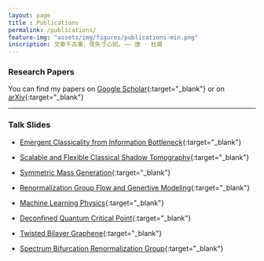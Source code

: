 ```yaml
--- 
layout: page 
title : Publications 
permalink: /publications/
feature-img: "assets/img/figures/publications-min.png"
inscription: 文章千古事，得失寸心知。—— 唐 · 杜甫 
---
```


### Research Papers

You can find my papers on [Google Scholar](https://scholar.google.com/citations?user=jXdbhiQAAAAJ){:target="_blank"} or on [arXiv](https://arxiv.org/search/?query=Yi-Zhuang+You&searchtype=all&source=header){:target="_blank"}

---

### Talk Slides

* [Emergent Classicality from Information Bottleneck]({{site.baseurl}}/assets/pdf/EmergentClassicality.pdf){:target="_blank"}

* [Scalable and Flexible Classical Shadow Tomography]({{site.baseurl}}/assets/pdf/Shadow.pdf){:target="_blank"}

* [Symmetric Mass Generation]({{site.baseurl}}/assets/pdf/SMG.pdf){:target="_blank"}

* [Renormalization Group Flow and Genertive Modeling]({{site.baseurl}}/assets/pdf/RG-Flow.pdf){:target="_blank"}

* [Machine Learning Physics]({{site.baseurl}}/assets/pdf/ML_physics.pdf){:target="_blank"}

* [Deconfined Quantum Critical Point]({{site.baseurl}}/assets/pdf/DQCP.pdf){:target="_blank"}

* [Twisted Bilayer Graphene]({{site.baseurl}}/assets/pdf/tBLG.pdf){:target="_blank"}

* [Spectrum Bifurcation Renormalization Group]({{site.baseurl}}/assets/pdf/SBRG.pdf){:target="_blank"}